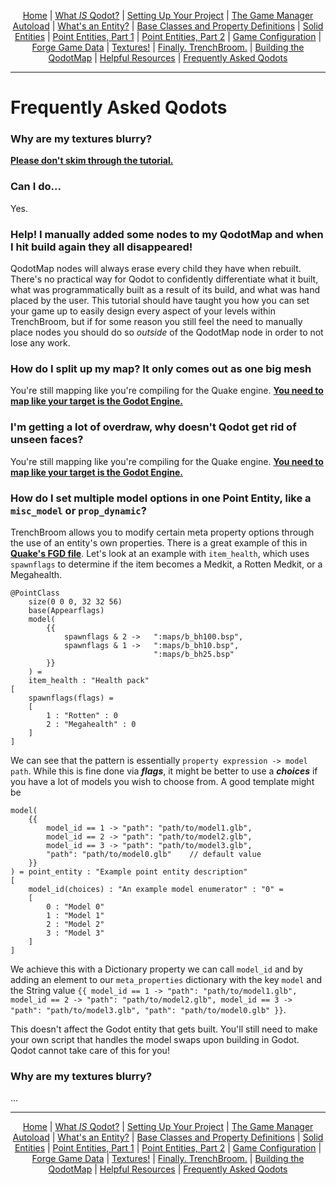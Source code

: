 <p align=center>
<a href="../readme.md">Home</a> |
<a href="qodot.md">What <i>IS</i> Qodot?</a> | 
<a href="setup.md">Setting Up Your Project</a> | 
<a href="gamemanager.md">The Game Manager Autoload</a> | 
<a href="entities.md">What's an Entity?</a> | 
<a href="baseclass.md">Base Classes and Property Definitions</a> | 
<a href="solidclass.md">Solid Entities</a> | 
<a href="pointclass.md">Point Entities, Part 1</a> | 
<a href="pointclass2.md">Point Entities, Part 2</a> | 
<a href="gameconfig.md">Game Configuration</a> | 
<a href="fgd.md">Forge Game Data</a> | 
<a href="textures.md">Textures!</a> | 
<a href="trenchbroom.md">Finally. TrenchBroom.</a> | 
<a href="qodotmap.md">Building the QodotMap</a> | 
<a href="resources.md">Helpful Resources</a> |
<a href="faq.md">Frequently Asked Qodots</a> 
</p>

---

# Frequently Asked Qodots

### Why are my textures blurry?

[**Please don't skim through the tutorial.**](textures.md#why-are-my-textures-blurry)

### Can I do...

Yes.

### Help! I manually added some nodes to my QodotMap and when I hit build again they all disappeared!

QodotMap nodes will always erase every child they have when rebuilt. There's no practical way for Qodot to confidently differentiate what it built, what was programmatically built as a result of its build, and what was hand placed by the user. This tutorial should have taught you how you can set your game up to easily design every aspect of your levels within TrenchBroom, but if for some reason you still feel the need to manually place nodes you should do so *outside* of the QodotMap node in order to not lose any work.

### How do I split up my map? It only comes out as one big mesh

You're still mapping like you're compiling for the Quake engine. [**You need to map like your target is the Godot Engine.**](solidclass.md#why-not-worldspawn)

### I'm getting a lot of overdraw, why doesn't Qodot get rid of unseen faces?

You're still mapping like you're compiling for the Quake engine. [**You need to map like your target is the Godot Engine.**](trenchbroom.md#mapping-for-quake-godot)

### How do I set multiple model options in one Point Entity, like a `misc_model` or `prop_dynamic`?

TrenchBroom allows you to modify certain meta property options through the use of an entity's own properties. There is a great example of this in [**Quake's FGD file**](https://github.com/jonathanlinat/quake-leveldesign-starterkit/blob/master/trenchbroom/games/Quake/Quake.fgd). Let's look at an example with `item_health`, which uses `spawnflags` to determine if the item becomes a Medkit, a Rotten Medkit, or a Megahealth.

```
@PointClass
    size(0 0 0, 32 32 56)
    base(Appearflags)
    model(
        {{
            spawnflags & 2 ->   ":maps/b_bh100.bsp",
            spawnflags & 1 ->   ":maps/b_bh10.bsp",
                                ":maps/b_bh25.bsp"
        }}
    ) =
    item_health : "Health pack"
[
	spawnflags(flags) =
	[
		1 : "Rotten" : 0
		2 : "Megahealth" : 0
	]
]
```

We can see that the pattern is essentially `property expression -> model path`. While this is fine done via ***flags***, it might be better to use a ***choices*** if you have a lot of models you wish to choose from. A good template might be

```
model(
    {{
        model_id == 1 -> "path": "path/to/model1.glb",
        model_id == 2 -> "path": "path/to/model2.glb",
        model_id == 3 -> "path": "path/to/model3.glb",
        "path": "path/to/model0.glb"    // default value
    }}
) = point_entity : "Example point entity description"
[
    model_id(choices) : "An example model enumerator" : "0" =
    [
        0 : "Model 0"
        1 : "Model 1"
        2 : "Model 2"
        3 : "Model 3"
    ]
]
```

We achieve this with a Dictionary property we can call `model_id` and by adding an element to our `meta_properties` dictionary with the key `model` and the String value `{{ model_id == 1 -> "path": "path/to/model1.glb", model_id == 2 -> "path": "path/to/model2.glb", model_id == 3 -> "path": "path/to/model3.glb", "path": "path/to/model0.glb" }}`.

This doesn't affect the Godot entity that gets built. You'll still need to make your own script that handles the model swaps upon building in Godot. Qodot cannot take care of this for you!

### Why are my textures blurry?

...

---

<p align=center>
<a href="../readme.md">Home</a> |
<a href="qodot.md">What <i>IS</i> Qodot?</a> | 
<a href="setup.md">Setting Up Your Project</a> | 
<a href="gamemanager.md">The Game Manager Autoload</a> | 
<a href="entities.md">What's an Entity?</a> | 
<a href="baseclass.md">Base Classes and Property Definitions</a> | 
<a href="solidclass.md">Solid Entities</a> | 
<a href="pointclass.md">Point Entities, Part 1</a> | 
<a href="pointclass2.md">Point Entities, Part 2</a> | 
<a href="gameconfig.md">Game Configuration</a> | 
<a href="fgd.md">Forge Game Data</a> | 
<a href="textures.md">Textures!</a> | 
<a href="trenchbroom.md">Finally. TrenchBroom.</a> | 
<a href="qodotmap.md">Building the QodotMap</a> | 
<a href="resources.md">Helpful Resources</a> |
<a href="faq.md">Frequently Asked Qodots</a> 
</p>